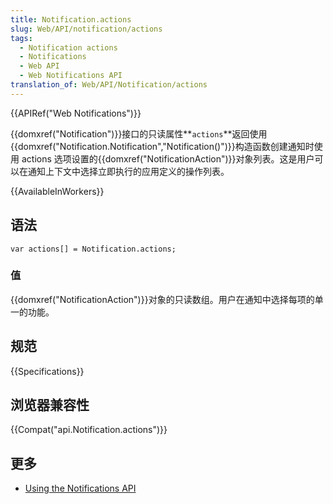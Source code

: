 ```yaml
---
title: Notification.actions
slug: Web/API/notification/actions
tags:
  - Notification actions
  - Notifications
  - Web API
  - Web Notifications API
translation_of: Web/API/Notification/actions
---
```

{{APIRef("Web Notifications")}}

{{domxref("Notification")}}接口的只读属性**`actions`**返回使用{{domxref("Notification.Notification","Notification()")}}构造函数创建通知时使用 actions 选项设置的{{domxref("NotificationAction")}}对象列表。这是用户可以在通知上下文中选择立即执行的应用定义的操作列表。

{{AvailableInWorkers}}

## 语法

```plain
var actions[] = Notification.actions;
```

### 值

{{domxref("NotificationAction")}}对象的只读数组。用户在通知中选择每项的单一的功能。

## 规范

{{Specifications}}

## 浏览器兼容性

{{Compat("api.Notification.actions")}}

## 更多

- [Using the Notifications API](/en-US/docs/Web/API/Notifications_API/Using_the_Notifications_API)
